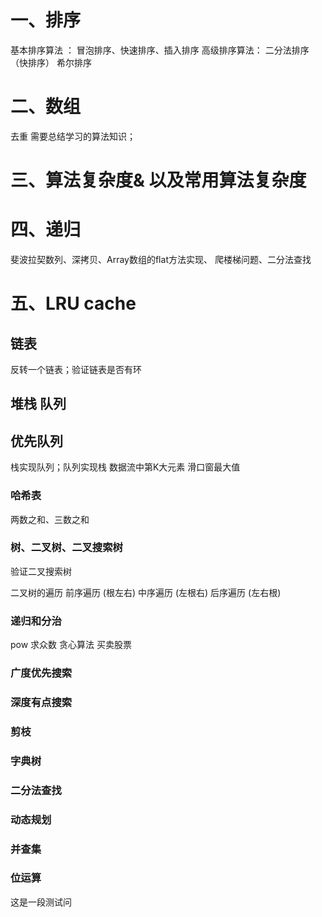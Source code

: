 # 一、排序
基本排序算法 ：
冒泡排序、快速排序、插入排序
高级排序算法：
二分法排序（快排序）  希尔排序
# 二、数组
去重
需要总结学习的算法知识；
# 三、算法复杂度& 以及常用算法复杂度
# 四、递归
斐波拉契数列、深拷贝、Array数组的flat方法实现、 爬楼梯问题、二分法查找
# 五、LRU cache

## 链表
反转一个链表；验证链表是否有环
## 堆栈 队列
## 优先队列
栈实现队列；队列实现栈
数据流中第K大元素
滑口窗最大值
### 哈希表
两数之和、三数之和
### 树、二叉树、二叉搜索树
验证二叉搜索树

二叉树的遍历
前序遍历 (根左右)
中序遍历 (左根右)
后序遍历 (左右根)
### 递归和分治
pow
求众数
贪心算法
买卖股票
### 广度优先搜索
### 深度有点搜索
### 剪枝
### 字典树
### 二分法查找
### 动态规划
### 并查集
### 位运算
这是一段测试问
